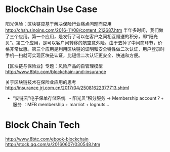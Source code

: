# BlockChain Use Case
阳光保险：区块链应基于解决保险行业痛点问题而应用
http://chsh.sinoins.com/2016-11/08/content_212687.htm
  半年多时间，我们做了三个应用。第一个应用，是发行了可以在客户之间相互赠送的积分，即“阳光贝”。第二个应用，是可以客户间转移的航空意外险。由于去掉了中间商环节，价格非常优惠。第三个应用是利用区块链的证明和安全特性做二次认证，用户登录时手机一扫就可实现区块链认证，比短信二次认证更安全、快速和方便。

【区块链与保险业】专题：风险产品的自管理模型
http://www.8btc.com/blockchain-and-insurance

关于区块链技术在保险业应用的思考
http://insurance.jrj.com.cn/2017/04/25081622377713.shtml
   - “安链云”电子保单存储系统
   - 阳光贝”积分服务 -> Membership account？+ 服务 ：MFB membership + marriot + lognuts...


# Block Chain Tech
http://www.8btc.com/ebook-blockchain
http://stock.qq.com/a/20160607/030548.htm
